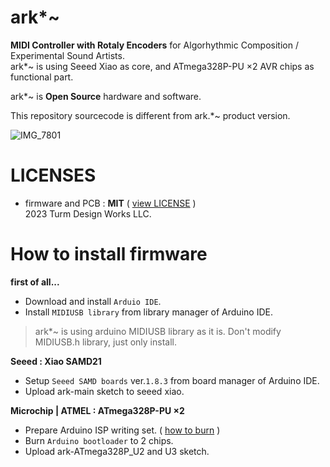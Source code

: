 # ark*~
**MIDI Controller with Rotaly Encoders** for Algorhythmic Composition / Experimental Sound Artists.  
ark*~ is using Seeed Xiao as core, and ATmega328P-PU ×2 AVR chips as functional part.

ark*~  is **Open Source** hardware and software.

This repository sourcecode is different from ark.*~ product version.

![IMG_7801](https://github.com/Turm-Design-Works/ark/assets/75283624/064a1bd0-33da-4259-b255-d205b1ef2da7)

# LICENSES
- firmware and PCB :  **MIT** ( [view LICENSE](https://github.com/Turm-Design-Works/ark/blob/main/LICENSE) )  
2023 Turm Design Works LLC.

# How to install firmware

**first of all...**

- Download and install `Arduio IDE`.  
- Install `MIDIUSB library` from library manager of Arduino IDE.
> ark*~ is using arduino MIDIUSB library as it is.
> Don't modify MIDIUSB.h library, just only install.

**Seeed : Xiao SAMD21**

- Setup `Seeed SAMD boards` ver.`1.8.3` from board manager of Arduino IDE.
- Upload ark-main sketch to seeed xiao.

**Microchip | ATMEL : ATmega328P-PU ×2**

- Prepare Arduino ISP writing set. ( [how to burn](https://docs.arduino.cc/built-in-examples/arduino-isp/ArduinoISP) )
- Burn `Arduino bootloader` to 2 chips.
- Upload ark-ATmega328P_U2 and U3 sketch.
